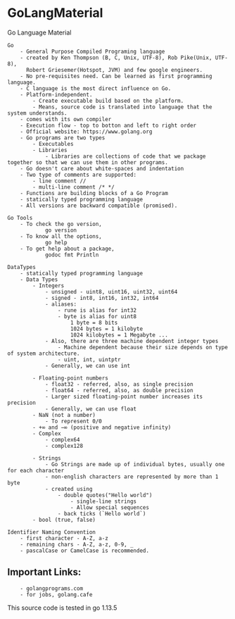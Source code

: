 # GoLangMaterial
Go Language Material

    Go
        - General Purpose Compiled Programing language
        - created by Ken Thompson (B, C, Unix, UTF-8), Rob Pike(Unix, UTF-8), 
          Robert Griesemer(Hotspot, JVM) and few google engineers.
        - No pre-requisites need. Can be learned as first programming language.
        - C language is the most direct influence on Go.
        - Platform-independent. 
            - Create executable build based on the platform. 
            - Means, source code is translated into language that the system understands.
        - comes with its own compiler
        - Execution flow - top to botton and left to right order
        - Official website: https://www.golang.org
        - Go programs are two types
            - Executables
            - Libraries
                - Libraries are collections of code that we package together so that we can use them in other programs.
        - Go doesn't care about white-spaces and indentation
        - Two type of comments are supported:
            - line comment //
            - multi-line comment /* */
        - Functions are building blocks of a Go Program
        - statically typed programming language
        - All versions are backward compatible (promised).

    Go Tools
        - To check the go version, 
                go version
        - To know all the options, 
                go help
        - To get help about a package, 
                godoc fmt Println

    DataTypes
        - statically typed programming language
        - Data Types
            - Integers
                - unsigned - uint8, uint16, uint32, uint64
                - signed - int8, int16, int32, int64
                - aliases: 
                    - rune is alias for int32
                    - byte is alias for uint8
                        1 byte = 8 bits
                        1024 bytes = 1 kilobyte
                        1024 kilobytes = 1 Megabyte ...
                - Also, there are three machine dependent integer types
                    - Machine dependent because their size depends on type of system architecture.
                    - uint, int, uintptr
                - Generally, we can use int

            - Floating-point numbers
                - float32 - referred, also, as single precision
                - float64 - referred, also, as double precision
                - Larger sized floating-point number increases its precision
                - Generally, we can use float
            - NaN (not a number)
                - To represent 0/0
            - +∞ and −∞ (positive and negative infinity)
            - Complex 
                - complex64
                - complex128

            - Strings
                - Go Strings are made up of individual bytes, usually one for each character
                - non-english characters are represented by more than 1 byte
                - created using 
                    - double quotes("Hello world")
                        - single-line strings
                        - Allow special sequences
                    - back ticks (`Hello world`)
            - bool (true, false)

    Identifier Naming Convention
        - first character - A-Z, a-z
        - remaining chars - A-Z, a-z, 0-9, _
        - pascalCase or CamelCase is recommended. 

Important Links:
----------------
        - golangprograms.com
        - for jobs, golang.cafe
    
This source code is tested in go 1.13.5
